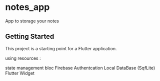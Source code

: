 # notes_app

App to storage your notes

## Getting Started

This project is a starting point for a Flutter application.

using resources :

state management bloc
Firebase Authentcation
Local DataBase (SqfLite)
Flutter Widget
